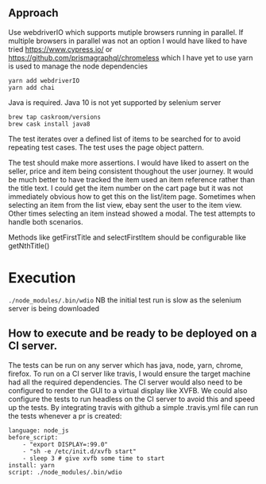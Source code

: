 ## Approach
Use webdriverIO which supports mutiple browsers running in parallel. If multiple browsers in parallel was not an option I would have liked to have tried https://www.cypress.io/ or https://github.com/prismagraphql/chromeless which I have yet to use
yarn is used to manage the node dependencies
```
yarn add webdriverIO
yarn add chai
```

Java is required. Java 10 is not yet supported by selenium server
```
brew tap caskroom/versions
brew cask install java8
```

The test iterates over a defined list of items to be searched for to avoid repeating test cases.
The test uses the page object pattern.

The test should make more assertions. I would have liked to assert on the seller, price and item being consistent thoughout the user journey. It would be much better to have tracked the item used an item reference rather than the title text. I could get the item number on the cart page but it was not immediately obvious how to get this on the list/item page.
Sometimes when selecting an item from the list view, ebay sent the user to the item view. Other times selecting an item instead showed a modal. The test attempts to handle both scenarios.

Methods like getFirstTitle and selectFirstItem should be configurable like getNthTitle()

# Execution
`./node_modules/.bin/wdio`
NB the initial test run is slow as the selenium server is being downloaded

## How to execute and be ready to be deployed on a CI server.
The tests can be run on any server which has java, node, yarn, chrome, firefox.
To run on a CI server like travis, I would ensure the target machine had all the required dependencies.
The CI server would also need to be configured to render the GUI to a virtual display like XVFB. We could also configure the tests to run headless on the CI server to avoid this and speed up the tests.
By integrating travis with github a simple .travis.yml file can run the tests whenever a pr is created:

```
language: node_js
before_script:
    - "export DISPLAY=:99.0"
    - "sh -e /etc/init.d/xvfb start"
    - sleep 3 # give xvfb some time to start
install: yarn
script: ./node_modules/.bin/wdio
```
